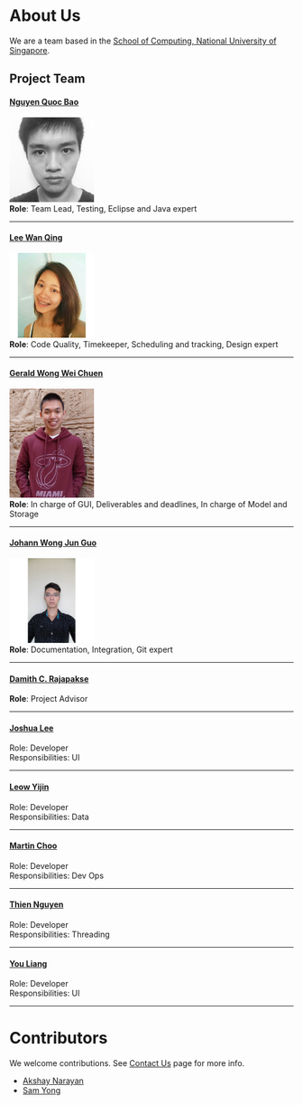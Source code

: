 # About Us

We are a team based in the [School of Computing, National University of Singapore](http://www.comp.nus.edu.sg).

## Project Team
#### [Nguyen Quoc Bao](https://github.com/bqnguyen94) <br>
<img src="images/bqnguyen94.jpg" width="150"><br>
**Role**: Team Lead, Testing, Eclipse and Java expert

-----

#### [Lee Wan Qing](https://github.com/wanqingg) <br>
<img src="images/wanqingg.jpg" width="150"><br>
**Role**: Code Quality, Timekeeper, Scheduling and tracking, Design expert

-----

#### [Gerald Wong Wei Chuen](https://github.com/geraldwong) <br>
<img src="images/geraldwong.jpg" width="150"><br>
**Role**: In charge of GUI, Deliverables and deadlines, In charge of Model and Storage

-----

#### [Johann Wong Jun Guo](https://github.com/Jslyfer) <br>
<img src="images/jslyfer.jpg" width="150"><br>
**Role**: Documentation, Integration, Git expert

-----

#### [Damith C. Rajapakse](http://www.comp.nus.edu.sg/~damithch) <br>
**Role**: Project Advisor

-----

#### [Joshua Lee](http://github.com/lejolly)
Role: Developer <br>
Responsibilities: UI

-----

#### [Leow Yijin](http://github.com/yijinl)
Role: Developer <br>
Responsibilities: Data

-----

#### [Martin Choo](http://github.com/m133225)
Role: Developer <br>
Responsibilities: Dev Ops

-----

#### [Thien Nguyen](https://github.com/ndt93)
 Role: Developer <br>
 Responsibilities: Threading

 -----

#### [You Liang](http://github.com/yl-coder)
 Role: Developer <br>
 Responsibilities: UI

 -----

# Contributors

We welcome contributions. See [Contact Us](ContactUs.md) page for more info.

* [Akshay Narayan](https://github.com/se-edu/addressbook-level4/pulls?q=is%3Apr+author%3Aokkhoy)
* [Sam Yong](https://github.com/se-edu/addressbook-level4/pulls?q=is%3Apr+author%3Amauris)
